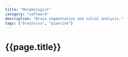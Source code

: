 ```yaml
---
title: "Morphologist"
category: "software"
description: "Brain segmentation and sulcal analysis."
tags: ["brainvisa", "pipeline"]
---
```


# {{page.title}}